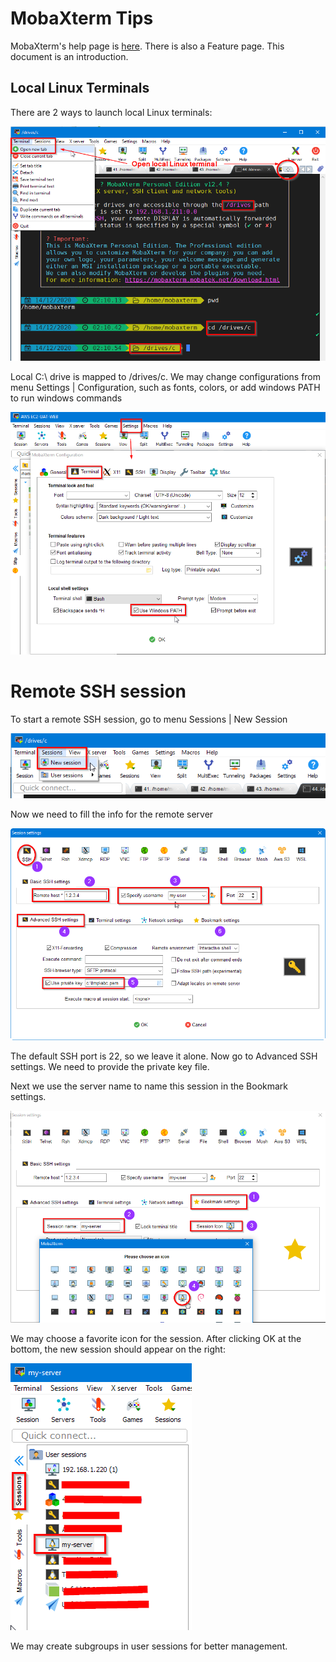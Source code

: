 # MobaXterm Tips

MobaXterm's help page is [here](https://mobaxterm.mobatek.net/documentation.html#1). 
There is also a Feature page. This document is an introduction.

## Local Linux Terminals

There are 2 ways to launch local Linux terminals:

![local](local_terminal.png)

Local C:\ drive is mapped to /drives/c. We may change configurations from menu 
Settings | Configuration, such as fonts, colors, or add windows PATH to run
windows commands

![configuration](local_terminal_configuration.png)


# Remote SSH session

To start a remote SSH session, go to menu Sessions | New Session

![start new session](ssh_session.png)

Now we need to fill the info for the remote server

![fill](ssh_session_login.png)

The default SSH port is 22, so we leave it alone. Now go to Advanced SSH 
settings. We need to provide the private key file.

Next we use the server name to name this session in the Bookmark settings.

![name](ssh_session_name.png)

We may choose a favorite icon for the session. After clicking OK at the bottom,
the new session should appear on the right:

![tree](ssh_session_tree.png)

We may create subgroups in user sessions for better management.
